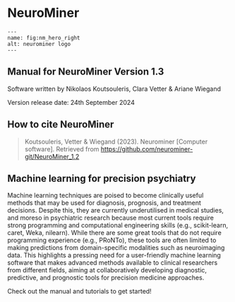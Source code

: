 # NeuroMiner

```{figure} Images/nm_hero_right.png
---
name: fig:nm_hero_right
alt: neurominer logo
---
```
## Manual for NeuroMiner Version 1.3

Software written by Nikolaos Koutsouleris, Clara Vetter & Ariane Wiegand


Version release date: 24th September 2024

## How to cite NeuroMiner

> Koutsouleris, Vetter & Wiegand (2023). Neurominer [Computer software]. Retrieved from https://github.com/neurominer-git/NeuroMiner_1.2


## Machine learning for precision psychiatry

Machine learning techniques are poised to become clinically useful
methods that may be used for diagnosis, prognosis, and treatment
decisions. Despite this, they are currently underutilised in medical
studies, and moreso in psychiatric research because most current tools
require strong programming and computational engineering skills (e.g.,
scikit-learn, caret, Weka, nilearn). While there are some great tools
that do not require programming experience (e.g., PRoNTo), these tools
are often limited to making predictions from domain-specific modalities
such as neuroimaging data. This highlights a pressing need for a
user-friendly machine learning software that makes advanced methods
available to clinical researchers from different fields, aiming at
collaboratively developing diagnostic, predictive, and prognostic tools
for precision medicine approaches.

Check out the manual and tutorials to get started!

```{tableofcontents}
```
